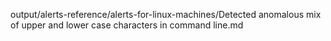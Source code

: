 output/alerts-reference/alerts-for-linux-machines/Detected anomalous mix of upper and lower case characters in command line.md